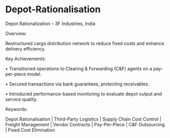 # Depot-Rationalisation

Depot Rationalization – 3F Industries, India

Overview:

Restructured cargo distribution network to reduce fixed costs and enhance delivery efficiency.

Key Achievements:

• Transitioned operations to Clearing & Forwarding (C&F) agents on a pay-per-piece model.

• Secured transactions via bank guarantees, protecting receivables.

• Introduced performance-based monitoring to evaluate depot output and service quality.

Keywords:

Depot Rationalisation | Third-Party Logistics | Supply Chain Cost Control | Freight Management | Vendor Contracts | Pay-Per-Piece | C&F Outsourcing | Fixed Cost Elimination
